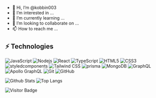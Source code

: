 - 👋 Hi, I’m @kobbin003
- 👀 I’m interested in ...
- 🌱 I’m currently learning ...
- 💞️ I’m looking to collaborate on ...
- 📫 How to reach me ...

## ⚡ Technologies

![JavaScript](https://img.shields.io/badge/-JavaScript-black?style=flat-square&logo=javascript)
![Nodejs](https://img.shields.io/badge/-Nodejs-black?style=flat-square&logo=Node.js)
![React](https://img.shields.io/badge/-React-black?style=flat-square&logo=react)
![TypeScript](https://img.shields.io/badge/-TypeScript-007ACC?style=flat-square&logo=typescript&logoColor=white)
![HTML5](https://img.shields.io/badge/-HTML5-E34F26?style=flat-square&logo=html5&logoColor=white)
![CSS3](https://img.shields.io/badge/-CSS3-black?style=flat-square&logo=css3&color=white&labelColor=white&logoColor=2449D8)
![styledcomponents](https://img.shields.io/badge/-styledcomponents-black?style=flat-square&logo=styledcomponents&logoColor=white&color=D27580&labelColor=D27580)
![Tailwind CSS](https://img.shields.io/badge/-tailwindcss-black?style=flat-square&logo=tailwindcss&color=white&labelColor=white)
![prisma](https://img.shields.io/badge/-prisma-1572B6?style=flat-square&logo=prisma&color=black&labelColor=black)
![MongoDB](https://img.shields.io/badge/-MongoDB-black?style=flat-square&logo=mongodb)
![GraphQL](https://img.shields.io/badge/-GraphQL-E10098?style=flat-square&logo=graphql)
![Apollo GraphQL](https://img.shields.io/badge/-Apollo%20GraphQL-311C87?style=flat-square&logo=apollo-graphql)
![Git](https://img.shields.io/badge/-Git-black?style=flat-square&logo=git)
![GitHub](https://img.shields.io/badge/-GitHub-181717?style=flat-square&logo=github)

![Github Stats](https://github-readme-stats.vercel.app/api?username=kobbin003&count_private=true&show_icons=true&include_all_commits=true)
![Top Langs](https://github-readme-stats.vercel.app/api/top-langs/?username=kobbin003&hide=TeX&layout=compact)

![Visitor Badge](https://visitor-badge.laobi.icu/badge?page_id=kobbin003.kobbin003)
<!---
kobbin003/kobbin003 is a ✨ special ✨ repository because its `README.md` (this file) appears on your GitHub profile.
You can click the Preview link to take a look at your changes.
--->
